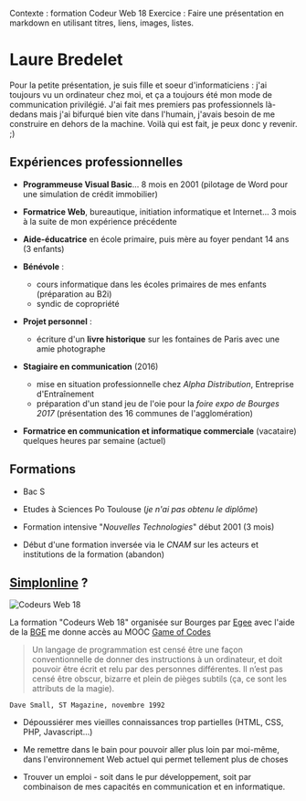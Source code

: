 Contexte : formation Codeur Web 18
Exercice : Faire une présentation en markdown en utilisant titres, liens, images, listes.

# Laure Bredelet

Pour la petite présentation, je suis fille et soeur d'informaticiens : j'ai toujours vu un ordinateur chez moi, et ça a toujours été mon mode de communication privilégié. J'ai fait mes premiers pas professionnels là-dedans mais j'ai bifurqué bien vite dans l'humain, j'avais besoin de me construire en dehors de la machine. Voilà qui est fait, je peux donc y revenir. ;)

## Expériences professionnelles

* **Programmeuse Visual Basic**... 8 mois en 2001 (pilotage de Word pour une simulation de crédit immobilier)

* **Formatrice Web**, bureautique, initiation informatique et Internet... 3 mois à la suite de mon expérience précédente

* **Aide-éducatrice** en école primaire, puis mère au foyer pendant 14 ans (3 enfants)

* **Bénévole** :
	* cours informatique dans les écoles primaires de mes enfants (préparation au B2i)
	* syndic de copropriété


* **Projet personnel** :

	* écriture d'un **livre historique** sur les fontaines de Paris avec une amie photographe


* **Stagiaire en communication** (2016)
	* mise en situation professionnelle chez *Alpha Distribution*, Entreprise d'Entraînement
	* préparation d'un stand jeu de l'oie pour la *foire expo de Bourges 2017* (présentation des 16 communes de l'agglomération)


* **Formatrice en communication et informatique commerciale** (vacataire) quelques heures par semaine (actuel)


## Formations

* Bac S

* Etudes à Sciences Po Toulouse (*je n'ai pas obtenu le diplôme*)

* Formation intensive "*Nouvelles Technologies*" début 2001 (3 mois)

* Début d'une formation inversée via le *CNAM* sur les acteurs et institutions de la formation (abandon)


## [Simplonline](http://simplonline.co) ?
![Codeurs Web 18](https://image.jimcdn.com/app/cms/image/transf/dimension=1920x400:format=jpg/path/sb31bb40a0d3446a1/image/i7120c402d61709fa/version/1488905663/image.jpg)

La formation "Codeurs Web 18" organisée sur Bourges par [Egee](http://www.egee.asso.fr/) avec l'aide de la [BGE](http://bge.asso.fr/) me donne accès au MOOC [Game of Codes](https://www.codeursweb18.fr/)
> Un langage de programmation est censé être une façon conventionnelle de donner des instructions à un ordinateur, et doit pouvoir être écrit et relu par des personnes différentes. Il n’est pas censé être obscur, bizarre et plein de pièges subtils (ça, ce sont les attributs de la magie).

 `Dave Small, ST Magazine, novembre 1992`

* Dépoussiérer mes vieilles connaissances trop partielles (HTML, CSS, PHP, Javascript...)

* Me remettre dans le bain pour pouvoir aller plus loin par moi-même, dans l'environnement Web actuel qui permet tellement plus de choses

* Trouver un emploi - soit dans le pur développement, soit par combinaison de mes capacités en communication et en informatique.
